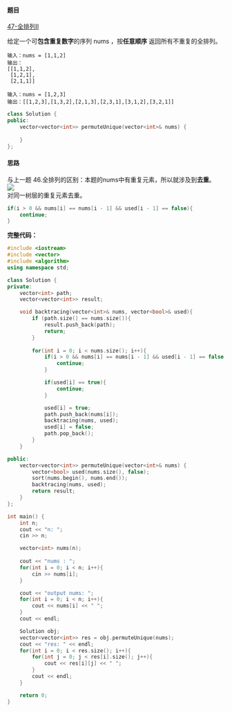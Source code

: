 <h4 id="dsCcY">题目</h4>

[47-全排列Ⅱ](https://leetcode.cn/problems/permutations-ii/)

给定一个可**包含重复数字**的序列 nums ，按**任意顺序** 返回所有不重复的全排列。

```plain
输入：nums = [1,1,2]
输出：
[[1,1,2],
 [1,2,1],
 [2,1,1]]
```

```plain
输入：nums = [1,2,3]
输出：[[1,2,3],[1,3,2],[2,1,3],[2,3,1],[3,1,2],[3,2,1]]
```



```cpp
class Solution {
public:
    vector<vector<int>> permuteUnique(vector<int>& nums) {
        
    }
};
```

<h4 id="v8QPV">思路</h4>

与上一题 46.全排列的区别：本题的nums中有重复元素，所以就涉及到**去重**。  
![](http://cdn.notes.kamacoder.com/55ffc0a9-8d5f-464c-88d2-1065fe701514.png)  
对同一树层的重复元素去重。

```cpp
if(i > 0 && nums[i] == nums[i - 1] && used[i - 1] == false){
    continue;
}
```

**完整代码：**

```cpp
#include <iostream>
#include <vector>
#include <algorithm>
using namespace std;

class Solution {
private:
    vector<int> path;
    vector<vector<int>> result;

    void backtracing(vector<int>& nums, vector<bool>& used){
        if (path.size() == nums.size()){
            result.push_back(path);
            return;
        }
        
        for(int i = 0; i < nums.size(); i++){
            if(i > 0 && nums[i] == nums[i - 1] && used[i - 1] == false){
                continue;
            }

            if(used[i] == true){
                continue;
            }

            used[i] = true;
            path.push_back(nums[i]);
            backtracing(nums, used);
            used[i] = false;
            path.pop_back();
        }
    }

public:
    vector<vector<int>> permuteUnique(vector<int>& nums) {
        vector<bool> used(nums.size(), false);
        sort(nums.begin(), nums.end());
        backtracing(nums, used);
        return result;
    }
};

int main() {
    int n;
    cout << "n: ";
    cin >> n;

    vector<int> nums(n);
    
    cout << "nums : ";
    for(int i = 0; i < n; i++){
        cin >> nums[i];
    }

    cout << "output nums: ";
    for(int i = 0; i < n; i++){
        cout << nums[i] << " ";
    }
    cout << endl;

    Solution obj;
    vector<vector<int>> res = obj.permuteUnique(nums);
    cout << "res: " << endl;
    for(int i = 0; i < res.size(); i++){
        for(int j = 0; j < res[i].size(); j++){
            cout << res[i][j] << " ";
        }
        cout << endl;
    }

    return 0;
}

```

